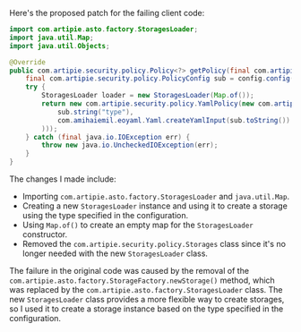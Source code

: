 Here's the proposed patch for the failing client code:

```java
import com.artipie.asto.factory.StoragesLoader;
import java.util.Map;
import java.util.Objects;

@Override
public com.artipie.security.policy.Policy<?> getPolicy(final com.artipie.security.policy.PolicyConfig config) {
    final com.artipie.security.policy.PolicyConfig sub = config.config("storage");
    try {
        StoragesLoader loader = new StoragesLoader(Map.of());
        return new com.artipie.security.policy.YamlPolicy(new com.artipie.asto.blocking.BlockingStorage(loader.newObject(
            sub.string("type"),
            com.amihaiemil.eoyaml.Yaml.createYamlInput(sub.toString()).readYamlMapping()
        )));
    } catch (final java.io.IOException err) {
        throw new java.io.UncheckedIOException(err);
    }
}
```

The changes I made include:

* Importing `com.artipie.asto.factory.StoragesLoader` and `java.util.Map`.
* Creating a new `StoragesLoader` instance and using it to create a storage using the type specified in the configuration.
* Using `Map.of()` to create an empty map for the `StoragesLoader` constructor.
* Removed the `com.artipie.security.policy.Storages` class since it's no longer needed with the new `StoragesLoader` class.

The failure in the original code was caused by the removal of the `com.artipie.asto.factory.StorageFactory.newStorage()` method, which was replaced by the `com.artipie.asto.factory.StoragesLoader` class. The new `StoragesLoader` class provides a more flexible way to create storages, so I used it to create a storage instance based on the type specified in the configuration.